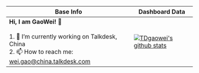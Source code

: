 |Base Info|Dashboard Data|
|----------------------------------------------------------------------|----------------------------------------------------------------------|
| __Hi, I am GaoWei! 👋__<br/><br/>1. 🔭 I’m currently working on Talkdesk, China<br/>2. 📫 How to reach me: wei.gao@china.talkdesk.com<br/> | [![TDgaowei's github stats](https://github-readme-stats.vercel.app/api?username=gaoweisS&show_icons=true&theme=dracula)](https://github.com/anuraghazra/github-readme-stats) |

<!---
weigaosS/weigaosS is a ✨ special ✨ repository because its `README.md` (this file) appears on your GitHub profile.
You can click the Preview link to take a look at your changes.
--->
